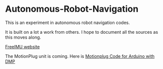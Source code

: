 # Autonomous-Robot-Navigation
This is an experiment in autonomous robot navigation codes. 

It is built on a lot a work from others.  I hope to document all the sources as this moves along.

[FreeIMU website](http://www.varesano.net/projects/hardware/FreeIMU)

The MotionPlug unit is coming.  Here is [Motionplug Code for Arduino with DMP](https://github.com/moderndevice/MotionPlug)
